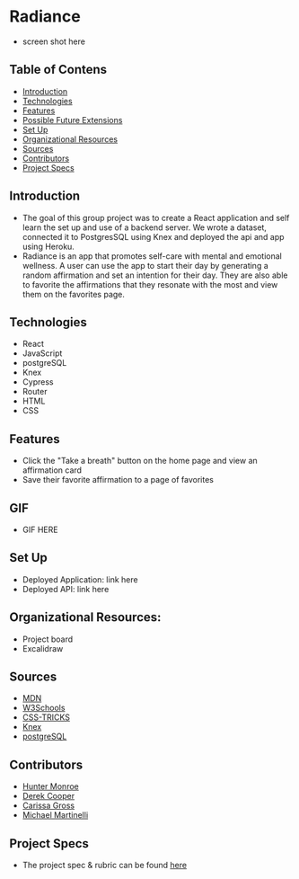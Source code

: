 # Radiance
- screen shot here

## Table of Contens
- [Introduction](#introduction)
- [Technologies](#technologies)
- [Features](#features)
- [Possible Future Extensions](#possible-future-extensions)
- [Set Up](#set-up)
- [Organizational Resources](#organizational-resources)
- [Sources](#sources)
- [Contributors](#contributors)
- [Project Specs](#project-specs)

## Introduction
- The goal of this group project was to create a React application and self learn the set up and use of a backend server.  We wrote a dataset, connected it to PostgresSQL using Knex and deployed the api and app using Heroku.
- Radiance is an app that promotes self-care with mental and emotional wellness.  A user can use the app to start their day by generating a random affirmation and set an intention for their day.  They are also able to favorite the affirmations that they resonate with the most and view them on the favorites page.

## Technologies
- React
- JavaScript
- postgreSQL
- Knex
- Cypress
- Router
- HTML
- CSS

## Features
- Click the "Take a breath" button on the home page and view an affirmation card
- Save their favorite affirmation to a page of favorites

## GIF
- GIF HERE

## Set Up
- Deployed Application: link here
- Deployed API: link here

## Organizational Resources:
- Project board
- Excalidraw

## Sources
- [MDN](http://developer.mozilla.org/en-US/)
- [W3Schools](https://www.w3schools.com/)
- [CSS-TRICKS](https://css-tricks.com/)
- [Knex](https://knexjs.org/guide/)
- [postgreSQL](https://www.postgresql.org/docs/current/)

## Contributors
- [Hunter Monroe](https://github.com/Hmonroe2)
- [Derek Cooper](https://github.com/coopercodex)
- [Carissa Gross](https://github.com/carissagross)
- [Michael Martinelli](https://github.com/mmartinelli22)

## Project Specs
- The project spec & rubric can be found [here](https://frontend.turing.edu/projects/module-3/stretch.html)
